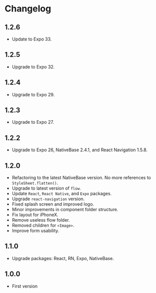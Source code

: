 # Changelog

## 1.2.6
* Update to Expo 33.

## 1.2.5
* Upgrade to Expo 32.

## 1.2.4
* Upgrade to Expo 29.

## 1.2.3
* Upgrade to Expo 27.

## 1.2.2
* Upgrade to Expo 26, NativeBase 2.4.1, and React Navigation 1.5.8.

## 1.2.0
* Refactoring to the latest NativeBase version. No more references to `StyleSheet.flatten()`.
* Upgrade to latest version of `flow`.
* Update `React`, `React Native`, and `Expo` packages.
* Upgrade `react-navigation` version.
* Fixed splash screen and improved logo.
* Minor improvements in component folder structure.
* Fix layout for iPhoneX.
* Remove useless flow folder.
* Removed children for `<Image>`.
* Improve form usability.

## 1.1.0
* Upgrade packages: React, RN, Expo, NativeBase.

## 1.0.0
* First version
